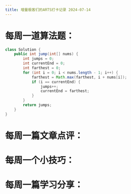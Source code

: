 ```yaml
---
title: 增量极客们的ARTS打卡记录 2024-07-14
---
```


# 每周一道算法题：

```java
class Solution {
    public int jump(int[] nums) {
        int jumps = 0;
        int currentEnd = 0;
        int farthest = 0;
        for (int i = 0; i < nums.length - 1; i++) {
            farthest = Math.max(farthest, i + nums[i]);
            if (i == currentEnd) {
                jumps++;
                currentEnd = farthest;
            }
        }
        return jumps;
    }
}
```

# 每周一篇文章点评：



# 每周一个小技巧：




# 每周一篇学习分享：

